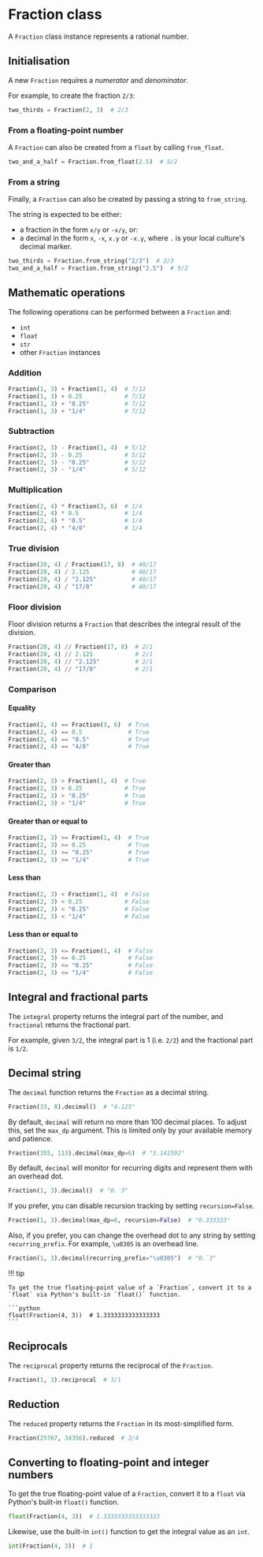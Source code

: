 # Fraction class

A `Fraction` class instance represents a rational number.

## Initialisation

A new `Fraction` requires a _numerator_ and _denominator_.

For example, to create the fraction `2/3`:

```python
two_thirds = Fraction(2, 3)  # 2/3
```

### From a floating-point number

A `Fraction` can also be created from a `float` by calling `from_float`.

```python
two_and_a_half = Fraction.from_float(2.5)  # 5/2
```

### From a string

Finally, a `Fraction` can also be created by passing a string to `from_string`.

The string is expected to be either:

- a fraction in the form `x/y` or `-x/y`, or:
- a decimal in the form `x`, `-x`, `x.y` or `-x.y`, where `.` is your local culture's decimal marker.

```python
two_thirds = Fraction.from_string("2/3")  # 2/3
two_and_a_half = Fraction.from_string("2.5")  # 5/2
```

## Mathematic operations

The following operations can be performed between a `Fraction` and:

- `int`
- `float`
- `str`
- other `Fraction` instances

### Addition

```python
Fraction(1, 3) + Fraction(1, 4)  # 7/12
Fraction(1, 3) + 0.25            # 7/12
Fraction(1, 3) + "0.25"          # 7/12
Fraction(1, 3) + "1/4"           # 7/12
```

### Subtraction

```python
Fraction(2, 3) - Fraction(1, 4)  # 5/12
Fraction(2, 3) - 0.25            # 5/12
Fraction(2, 3) - "0.25"          # 5/12
Fraction(2, 3) - "1/4"           # 5/12
```

### Multiplication

```python
Fraction(2, 4) * Fraction(3, 6)  # 1/4
Fraction(2, 4) * 0.5             # 1/4
Fraction(2, 4) * "0.5"           # 1/4
Fraction(2, 4) * "4/8"           # 1/4
```

### True division

```python
Fraction(20, 4) / Fraction(17, 8)  # 40/17
Fraction(20, 4) / 2.125            # 40/17
Fraction(20, 4) / "2.125"          # 40/17
Fraction(20, 4) / "17/8"           # 40/17
```

### Floor division

Floor division returns a `Fraction` that describes the integral result of the division.

```python
Fraction(20, 4) // Fraction(17, 8)  # 2/1
Fraction(20, 4) // 2.125            # 2/1
Fraction(20, 4) // "2.125"          # 2/1
Fraction(20, 4) // "17/8"           # 2/1
```

### Comparison

#### Equality

```python
Fraction(2, 4) == Fraction(3, 6)  # True
Fraction(2, 4) == 0.5             # True
Fraction(2, 4) == "0.5"           # True
Fraction(2, 4) == "4/8"           # True
```

#### Greater than

```python
Fraction(2, 3) > Fraction(1, 4)  # True
Fraction(2, 3) > 0.25            # True
Fraction(2, 3) > "0.25"          # True
Fraction(2, 3) > "1/4"           # True
```

#### Greater than or equal to

```python
Fraction(2, 3) >= Fraction(1, 4)  # True
Fraction(2, 3) >= 0.25            # True
Fraction(2, 3) >= "0.25"          # True
Fraction(2, 3) >= "1/4"           # True
```

#### Less than

```python
Fraction(2, 3) < Fraction(1, 4)  # False
Fraction(2, 3) < 0.25            # False
Fraction(2, 3) < "0.25"          # False
Fraction(2, 3) < "1/4"           # False
```

#### Less than or equal to

```python
Fraction(2, 3) <= Fraction(1, 4)  # False
Fraction(2, 3) <= 0.25            # False
Fraction(2, 3) <= "0.25"          # False
Fraction(2, 3) <= "1/4"           # False
```

## Integral and fractional parts

The `integral` property returns the integral part of the number, and `fractional` returns the fractional part.

For example, given `3/2`, the integral part is 1 (i.e. `2/2`) and the fractional part is `1/2`.

## Decimal string

The `decimal` function returns the `Fraction` as a decimal string.

```python
Fraction(33, 8).decimal()  # "4.125"
```

By default, `decimal` will return no more than 100 decimal places. To adjust this, set the `max_dp` argument. This is limited only by your available memory and patience.

```python
Fraction(355, 113).decimal(max_dp=6)  # "3.141592"
```

By default, `decimal` will monitor for recurring digits and represent them with an overhead dot.


```python
Fraction(1, 3).decimal()  # "0.̇3"
```

If you prefer, you can disable recursion tracking by setting `recursion=False`.

```python
Fraction(1, 3).decimal(max_dp=6, recursion=False)  # "0.333333"
```

Also, if you prefer, you can change the overhead dot to any string by setting `recurring_prefix`. For example, `\u0305` is an overhead line.

```python
Fraction(1, 3).decimal(recurring_prefix="\u0305")  # "0.̅3"
```

!!! tip

    To get the true floating-point value of a `Fraction`, convert it to a `float` via Python's built-in `float()` function.

    ```python
    float(Fraction(4, 3))  # 1.3333333333333333
    ```

## Reciprocals

The `reciprocal` property returns the reciprocal of the `Fraction`.

```python
Fraction(1, 3).reciprocal  # 3/1
```

## Reduction

The `reduced` property returns the `Fraction` in its most-simplified form.

```python
Fraction(25767, 34356).reduced  # 3/4
```

## Converting to floating-point and integer numbers

To get the true floating-point value of a `Fraction`, convert it to a `float` via Python's built-in `float()` function.

```python
float(Fraction(4, 3))  # 1.3333333333333333
```

Likewise, use the built-in `int()` function to get the integral value as an `int`.

```python
int(Fraction(4, 3))  # 1
```
